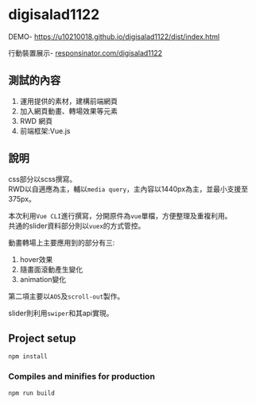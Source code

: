 # digisalad1122

DEMO- https://u10210018.github.io/digisalad1122/dist/index.html

行動裝置展示- [responsinator.com/digisalad1122](https://www.responsinator.com/?url=https%3A%2F%2Fu10210018.github.io%2Fdigisalad1122%2Fdist%2Findex.html)

## 測試的內容
<ol>
  <li>運用提供的素材，建構前端網頁</li>
  <li>加入網頁動畫、轉場效果等元素</li>
  <li>RWD 網頁</li>
  <li>前端框架:Vue.js</li>
</ol>

## 說明
css部分以scss撰寫。<br>
RWD以自適應為主，輔以`media query`，主內容以1440px為主，並最小支援至375px。<br>

本次利用`Vue CLI`進行撰寫，分開原件為`vue`單檔，方便整理及重複利用。<br>
共通的slider資料部分則以`vuex`的方式管控。

動畫轉場上主要應用到的部分有三:
<ol>
  <li>hover效果</li>
  <li>隨畫面滾動產生變化</li>
  <li>animation變化</li>
</ol>

第二項主要以`AOS`及`scroll-out`製作。<br>

slider則利用`swiper`和其api實現。<br>


## Project setup
```
npm install
```

### Compiles and minifies for production
```
npm run build
```
